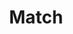 ---
title: Match
layout: DemoLayout
sidebar: false
navbar: false
pageClass: customDemoPage
pie: "@pie-element/match@1.5.0"
model:
    id: '1'
    element: 'match-element'
    rows:
    - id: 1
      title: Question Text 1
      values:
      - false
      - false
    - id: 2
      title: Question Text 2
      values:
      - false
      - false
    - id: 3
      title: Question Text 3
      values:
      - false
      - false
    - id: 4
      title: Question Text 4
      values:
      - false
      - false
    shuffled: false
    partialScoring: false
    layout: 3
    headers:
    - Column 1
    - Column 2
    - Column 3
    responseType: radio
    feedback:
      correct:
        type: none
        default: Correct
      partial:
        type: none
        default: Nearly
      incorrect:
        type: none
        default: Incorrect
---